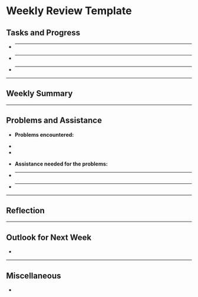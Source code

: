 # Weekly Review Template

## Tasks and Progress

- ****
- ****
- ****
---

## Weekly Summary



---

## Problems and Assistance

- **Problems encountered:**

- 
- 

- **Assistance needed for the problems:**

- ****
- ****

---

## Reflection



---

## Outlook for Next Week

- 

---

## Miscellaneous

- 